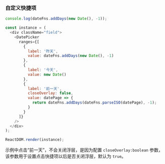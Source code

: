 ### 自定义快捷项

<!--start-code-->

```js
console.log(dateFns.addDays(new Date(), -1));

const instance = (
  <div className="field">
    <DatePicker
      ranges={[
        {
          label: '昨天',
          value: dateFns.addDays(new Date(), -1)
        },
        {
          label: '今天',
          value: new Date()
        },
        {
          label: '前一天',
          closeOverlay: false,
          value: datePage => {
            return dateFns.addDays(dateFns.parseISO(datePage), -1);
          }
        }
      ]}
    />
  </div>
);

ReactDOM.render(instance);
```

<!--end-code-->

示例中点击“前一天”，不会关闭浮层，是因为配置 `closeOverlay:boolean` 参数，该参数用于设置点击快捷项以后是否关闭浮层，默认为 `true`。
